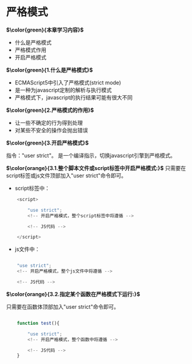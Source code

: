 # 严格模式

**$\color{green}{本章学习内容}$**

- 什么是严格模式
- 严格模式作用
- 开启严格模式
  
**$\color{green}{1.什么是严格模式}$**

- ECMAScript5中引入了严格模式(strict mode)
- 是一种为javascript定制的解析与执行模式
- 严格模式下，javascript的执行结果可能有很大不同

**$\color{green}{2.严格模式的作用}$**

- 让一些不确定的行为得到处理
- 对某些不安全的操作会抛出错误

**$\color{green}{3.开启严格模式}$**

指令："user strict"。
是一个编译指示，切换javascript引擎到严格模式。

**$\color{orange}{3.1.整个脚本文件或script标签中开启严格模式:}$**
只需要在script标签或js文件顶部加入"user strict"命令即可。

- script标签中：

```javascript
    <script>

        "use strict";
        <!-- 开启严格模式，整个script标签中将遵循 -->

        <!-- JS代码 -->

    </script>
```

- js文件中：

```javascript

    "use strict";
    <!-- 开启严格模式，整个js文件中将遵循 -->

    <!-- JS代码 -->

```

**$\color{orange}{3.2.指定某个函数在严格模式下运行:}$**

只需要在函数体顶部加入"user strict"命令即可。

```javascript

    function test(){

        "use strict";
        <!-- 开启严格模式，整个函数中将遵循 -->

        <!-- JS代码 -->
    }
```
